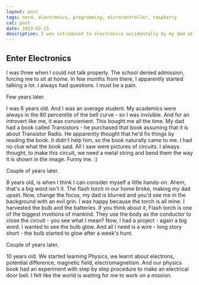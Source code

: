 ```yaml
---
layout: post
tags: nerd, electronics, programming, microcontroller, raspberry
cat: post
date: 2023-02-15
description: I was introduced to electronics accidentally by my dad at the age of 2. Read more
---
```

## Enter Electronics

I was three when I could not talk properly. The school denied admission, forcing me to sit at home. In few months from there, I apparently started talking a lot. I always had questions. I must be a pain. 


Few years later. 

I was 6 years old. And I was an average student. My academics were always in the 80 percentile of the bell curve - so I was invisible. And for an introvert like me, it was convienient. This bought me all the time. My dad had a book called Transistors - he purchased that book assuming that it is about Transistor Radio. He apparently thought that he'd fix things by reading the book. It didn't help him, so the book naturally came to me. I had no clue what the book said. All I saw were pictures of circuits. I always thought, to make this circuit, we need a metal string and bend them the way it is shown in the image. Funny me. :)

Couple of years later.

8 years old, is when I think I can consider myself a little hands-on. Ahem, that's a big word isn't it. The flash torch in our home broke, making my dad upset. Now, change the focus, my dad is blurred and you'd see me in the background with an evil grin. I was happy because the torch is all mine. I harvested the bulb and the batteries. If you think about it, Flash torch is one of the biggest invetions of mankind. They use the body as the conductor to close the circuit - you see what I mean? Now, I had a project - again a big word. I wanted to see the bulb glow. And all I need is a wire - long story short - the bulb started to glow after a week's hunt.

Couple of years later.

10 years old. We started learning Physics, we learnt about electrons, potential difference, magnetic field, electromagnetism. And our physics book had an experiment with step by step procedure to make an electrical door bell. I felt like the world is waiting for me to work on a mission.